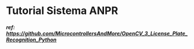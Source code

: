 # Tutorial Sistema ANPR 

##### ref: https://github.com/MicrocontrollersAndMore/OpenCV_3_License_Plate_Recognition_Python


